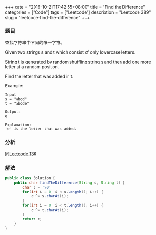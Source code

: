 +++
date = "2016-10-21T17:42:55+08:00"
title = "Find the Difference"
categories = ["Code"]
tags = ["Leetcode"]
description = "Leetcode 389"
slug = "leetcode-find-the-difference"
+++

### 题目

查找字符串中不同的唯一字符。

Given two strings s and t which consist of only lowercase letters.

String t is generated by random shuffling string s and then add one more letter at a random position.

Find the letter that was added in t.

Example:

```console
Input:
s = "abcd"
t = "abcde"

Output:
e

Explanation:
'e' is the letter that was added.
```

### 分析

同[Leetcode 136](/blog/leetcode-single-number/)

### 解法

```java
public class Solution {
    public char findTheDifference(String s, String t) {
        char c = '\0';
        for(int i = 0; i < s.length(); i++) {
            c ^= s.charAt(i);
        }
        for(int i = 0; i < t.length(); i++) {
            c ^= t.charAt(i);
        }
        return c;
    }
}
```

